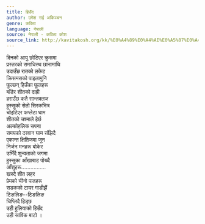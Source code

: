 ```yaml
---
title: हिउँद
author: उमेश राई अकिञ्चन
genre: कविता
language: नेपाली
source: नेपाली - कविता कोश
source_link: http://kavitakosh.org/kk/%E0%A4%89%E0%A4%AE%E0%A5%87%E0%A4%B6_%E0%A4%B0%E0%A4%BE%E0%A4%88_%E0%A4%85%E0%A4%95%E0%A4%BF%E0%A4%9E%E0%A5%8D%E0%A4%9A%E0%A4%A8
---
```


दिनको आयु छोटिएर क्रुसमा  
प्रस्तरको समाधिस्थ छानामाथि  
उदाउँछ रातको लकेट  
क्रिसमसको पाइलामुनि  
फुल्छन् हिउँका फूलहरू  
बाँडेर शीतको दाह्री  
हराउँछ कतै सान्तक्लज  
हुस्सुको सेतो सिरकभित्र  
चोइटिएर फप्लेटा घाम  
शीतको चश्माले हेर्छ  
अल्कोहलिक सपना  
समयको दरवान घाम संझिदै  
एकान्त क्षितिजमा जून  
निर्जन मनहरू बोकेर  
उभिँदै शुन्यताको जगमा  
हुस्सुका आँखाबाट पोख्दै  
आँशुहरू................  
खस्दै शीत लहर  
प्रेमको चीनो पातहरू  
सडकको टायर गाडीझैं  
टिङलिङ--टिङलिङ  
चिप्लिदै हिड्छ  
उही हुलियाको हिउँद  
उही साविक बाटो ।
